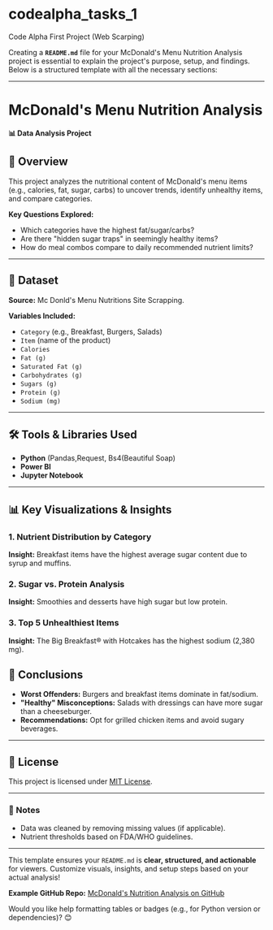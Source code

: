 # codealpha_tasks_1
Code Alpha First Project (Web Scarping)



Creating a **`README.md`** file for your McDonald's Menu Nutrition Analysis project is essential to explain the project's purpose, setup, and findings. Below is a structured template with all the necessary sections:

---

# **McDonald's Menu Nutrition Analysis**  
**📊 Data Analysis Project**  

## **📌 Overview**  
This project analyzes the nutritional content of McDonald's menu items (e.g., calories, fat, sugar, carbs) to uncover trends, identify unhealthy items, and compare categories.  

**Key Questions Explored:**  
- Which categories have the highest fat/sugar/carbs?  
- Are there "hidden sugar traps" in seemingly healthy items?  
- How do meal combos compare to daily recommended nutrient limits?  

---

## **📂 Dataset**  
**Source:** Mc Donld's Menu Nutritions Site Scrapping.

**Variables Included:**  
- `Category` (e.g., Breakfast, Burgers, Salads)  
- `Item` (name of the product)  
- `Calories`  
- `Fat (g)`  
- `Saturated Fat (g)`  
- `Carbohydrates (g)`  
- `Sugars (g)`  
- `Protein (g)`  
- `Sodium (mg)`  

---

## **🛠️ Tools & Libraries Used**  
- **Python** (Pandas,Request, Bs4(Beautiful Soap)  
- **Power BI**
- **Jupyter Notebook**

---

## **📊 Key Visualizations & Insights**  
### **1. Nutrient Distribution by Category**  

**Insight:** Breakfast items have the highest average sugar content due to syrup and muffins.  

### **2. Sugar vs. Protein Analysis**  

**Insight:** Smoothies and desserts have high sugar but low protein.  

### **3. Top 5 Unhealthiest Items**  

**Insight:** The Big Breakfast® with Hotcakes has the highest sodium (2,380 mg).  


## **📝 Conclusions**  
- **Worst Offenders:** Burgers and breakfast items dominate in fat/sodium.  
- **"Healthy" Misconceptions:** Salads with dressings can have more sugar than a cheeseburger.  
- **Recommendations:** Opt for grilled chicken items and avoid sugary beverages.  

---

## **📜 License**  
This project is licensed under [MIT License](LICENSE).  

---

### **📌 Notes**  
- Data was cleaned by removing missing values (if applicable).  
- Nutrient thresholds based on FDA/WHO guidelines.  

---

This template ensures your `README.md` is **clear, structured, and actionable** for viewers. Customize visuals, insights, and setup steps based on your actual analysis!  

**Example GitHub Repo:** [McDonald's Nutrition Analysis on GitHub](https://github.com/yourusername/mcdonalds-nutrition-analysis)  

Would you like help formatting tables or badges (e.g., for Python version or dependencies)? 😊
